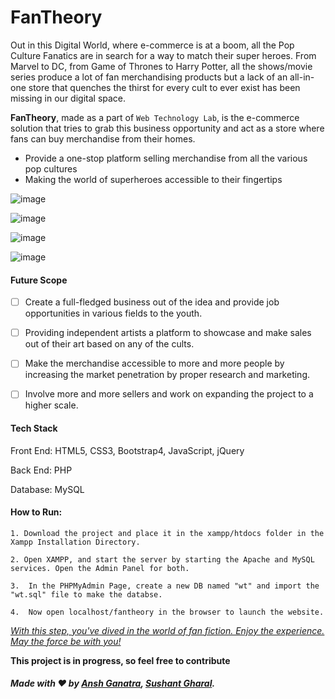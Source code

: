 # FanTheory

Out in this Digital World, where e-commerce is at a boom, all the Pop Culture Fanatics are in search for a way to match their super heroes. From Marvel to DC, from Game of Thrones to Harry Potter, all the shows/movie series produce a lot of fan merchandising products but a lack of an all-in-one store that quenches the thirst for every cult to ever exist has been missing in our digital space.

**FanTheory**, made as a part of `Web Technology Lab`, is the e-commerce solution that tries to grab this business opportunity and act as a store where fans can buy merchandise from their homes.

- Provide a one-stop platform selling merchandise from all the various pop cultures
- Making the world of superheroes accessible to their fingertips

![image](https://drive.google.com/open?id=1yID5p8bYzzYrBLwd4yIKHr_H93iz5KHZ)

![image](https://drive.google.com/open?id=19KxrtJUTANhfy4dLlwY90WOTdiHFsw0X)

![image](https://drive.google.com/open?id=1ggmWRXUlNHafvQcjBJfvyU6TwQMnxHLX)

![image](https://drive.google.com/open?id=1JAbvQTst4VmhQdR0PIhlAJWC02CsHY9t)

#### Future Scope

- [ ] Create a full-fledged business out of the idea and provide job opportunities in various fields to the youth.

- [ ] Providing independent artists a platform to showcase and make sales out of their art based on any of the cults. 

- [ ] Make the merchandise accessible to more and more people by increasing the market penetration by proper research and marketing.

- [ ] Involve more and more sellers and work on expanding the project to a higher scale.

  

#### Tech Stack

Front End: HTML5, CSS3, Bootstrap4, JavaScript, jQuery

Back End: PHP

Database: MySQL



#### How to Run:

`1. Download the project and place it in the xampp/htdocs folder in the Xampp Installation Directory.`

`2. Open XAMPP, and start the server by starting the Apache and MySQL services. Open the Admin Panel for both.`

`3.  In the PHPMyAdmin Page, create a new DB named "wt" and import the "wt.sql" file to make the databse.`

`4.  Now open localhost/fantheory in the browser to launch the website. `



 *<u>With this step, you've dived in the world of fan fiction. Enjoy the experience. May the force be with you!</u>*



**This project is in progress, so feel free to contribute**

##### Made with ❤️ by [Ansh Ganatra](github.com/anshganatra), [Sushant Gharal](github.com/9sushantg).

